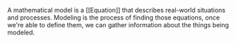 A mathematical model is a [[Equation]] that describes real-world situations and processes. Modeling is the process of finding those equations, once we're able to define them, we can gather information about the things being modeled.